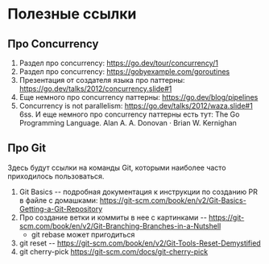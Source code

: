 # Полезные ссылки

## Про Concurrency

1. Раздел про concurrency: https://go.dev/tour/concurrency/1
2. Раздел про concurrency: https://gobyexample.com/goroutines 
3. Презентация от создателя языка про паттерны: https://go.dev/talks/2012/concurrency.slide#1 
4. Еще немного про concurrency паттерны: https://go.dev/blog/pipelines
5. Concurrency is not parallelism: https://go.dev/talks/2012/waza.slide#1 
6ss. И еще немного про concurrency паттерны есть тут: The Go Programming Language. Alan A. A. Donovan · Brian W. Kernighan

## Про Git

Здесь будут ссылки на команды Git, которыми наиболее часто приходилось пользоваться.

1. Git Basics -- подробная документация к инструкции по созданию PR в файле с домашками: https://git-scm.com/book/en/v2/Git-Basics-Getting-a-Git-Repository 
2. Про создание ветки и коммиты в нее с картинками -- https://git-scm.com/book/en/v2/Git-Branching-Branches-in-a-Nutshell
    - git rebase может пригодиться
3. git reset -- https://git-scm.com/book/en/v2/Git-Tools-Reset-Demystified
3. git cherry-pick https://git-scm.com/docs/git-cherry-pick 